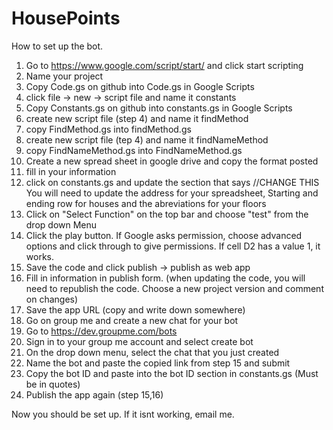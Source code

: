 # HousePoints

How to set up the bot.

1. Go to https://www.google.com/script/start/ and click start scripting
2. Name your project
3. Copy Code.gs on github into Code.gs in Google Scripts
4. click file -> new -> script file and name it constants
5. Copy Constants.gs on github into constants.gs in Google Scripts
6. create new script file (step 4) and name it findMethod
7. copy FindMethod.gs into findMethod.gs
8. create new script file (tep 4) and name it findNameMethod
9. copy FindNameMethod.gs into FindNameMethod.gs
10. Create a new spread sheet in google drive and copy the format posted 
11. fill in your information
12. click on constants.gs and update the section that says //CHANGE THIS
      You will need to update the address for your spreadsheet, 
      Starting and ending row for houses and the abreviations for your floors
13. Click on "Select Function" on the top bar and choose "test" from the drop down Menu
14. Click the play button. If Google asks permission, choose advanced options and click through to give permissions. If cell D2 has a value 1, it works.
13. Save the code and click publish -> publish as web app 
14. Fill in information in publish form. (when updating the code, you will need to republish the code. Choose a new project version and comment on changes)
15. Save the app URL (copy and write down somewhere)
16. Go on group me and create a new chat for your bot
17. Go to https://dev.groupme.com/bots
18. Sign in to your group me account and select create bot
19. On the drop down menu, select the chat that you just created
20. Name the bot and paste the copied link from step 15 and submit
21. Copy the bot ID and paste into the bot ID section in constants.gs (Must be in quotes)
22. Publish the app again (step 15,16)


Now you should be set up. If it isnt working, email me.
